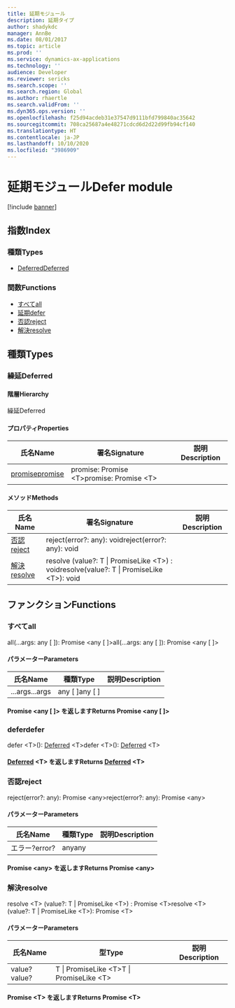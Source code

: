 ```yaml
---
title: 延期モジュール
description: 延期タイプ
author: shadykdc
manager: AnnBe
ms.date: 08/01/2017
ms.topic: article
ms.prod: ''
ms.service: dynamics-ax-applications
ms.technology: ''
audience: Developer
ms.reviewer: sericks
ms.search.scope: ''
ms.search.region: Global
ms.author: rhaertle
ms.search.validFrom: ''
ms.dyn365.ops.version: ''
ms.openlocfilehash: f25d94acdeb31e37547d9111bfd799840ac35642
ms.sourcegitcommit: 708ca25687a4e48271cdcd6d2d22d99fb94cf140
ms.translationtype: HT
ms.contentlocale: ja-JP
ms.lasthandoff: 10/10/2020
ms.locfileid: "3986909"
---
```

# <a name="defer-module"></a><span data-ttu-id="a3810-103">延期モジュール</span><span class="sxs-lookup"><span data-stu-id="a3810-103">Defer module</span></span>

[!include [banner](../../../../includes/banner.md)]

## <a name="index"></a><span data-ttu-id="a3810-104">指数</span><span class="sxs-lookup"><span data-stu-id="a3810-104">Index</span></span>

### <a name="types"></a><span data-ttu-id="a3810-105">種類</span><span class="sxs-lookup"><span data-stu-id="a3810-105">Types</span></span>

* [<span data-ttu-id="a3810-106">Deferred</span><span class="sxs-lookup"><span data-stu-id="a3810-106">Deferred</span></span>](../interfaces/defer-ideferred.md)

### <a name="functions"></a><span data-ttu-id="a3810-107">関数</span><span class="sxs-lookup"><span data-stu-id="a3810-107">Functions</span></span>

* [<span data-ttu-id="a3810-108">すべて</span><span class="sxs-lookup"><span data-stu-id="a3810-108">all</span></span>](defer.md#all)
* [<span data-ttu-id="a3810-109">延期</span><span class="sxs-lookup"><span data-stu-id="a3810-109">defer</span></span>](defer.md)
* [<span data-ttu-id="a3810-110">否認</span><span class="sxs-lookup"><span data-stu-id="a3810-110">reject</span></span>](defer.md#reject)
* [<span data-ttu-id="a3810-111">解決</span><span class="sxs-lookup"><span data-stu-id="a3810-111">resolve</span></span>](defer.md#resolve)

## <a name="types"></a><span data-ttu-id="a3810-112">種類</span><span class="sxs-lookup"><span data-stu-id="a3810-112">Types</span></span>


### <a name="deferred"></a><span data-ttu-id="a3810-113">繰延</span><span class="sxs-lookup"><span data-stu-id="a3810-113">Deferred</span></span>

#### <a name="hierarchy"></a><span data-ttu-id="a3810-114">階層</span><span class="sxs-lookup"><span data-stu-id="a3810-114">Hierarchy</span></span>

<span data-ttu-id="a3810-115">繰延</span><span class="sxs-lookup"><span data-stu-id="a3810-115">Deferred</span></span> <br>

#### <a name="properties"></a><span data-ttu-id="a3810-116">プロパティ</span><span class="sxs-lookup"><span data-stu-id="a3810-116">Properties</span></span>

| <span data-ttu-id="a3810-117">氏名</span><span class="sxs-lookup"><span data-stu-id="a3810-117">Name</span></span> | <span data-ttu-id="a3810-118">署名</span><span class="sxs-lookup"><span data-stu-id="a3810-118">Signature</span></span> | <span data-ttu-id="a3810-119">説明</span><span class="sxs-lookup"><span data-stu-id="a3810-119">Description</span></span> |
| ---- | --------- | ----------- |
| [<span data-ttu-id="a3810-120">promise</span><span class="sxs-lookup"><span data-stu-id="a3810-120">promise</span></span>](../interfaces/defer-ideferred.md#promise) |<span data-ttu-id="a3810-121">promise: Promise &lt;T&gt;</span><span class="sxs-lookup"><span data-stu-id="a3810-121">promise: Promise &lt;T&gt;</span></span> <br>|  |

#### <a name="methods"></a><span data-ttu-id="a3810-122">メソッド</span><span class="sxs-lookup"><span data-stu-id="a3810-122">Methods</span></span>

| <span data-ttu-id="a3810-123">氏名</span><span class="sxs-lookup"><span data-stu-id="a3810-123">Name</span></span> | <span data-ttu-id="a3810-124">署名</span><span class="sxs-lookup"><span data-stu-id="a3810-124">Signature</span></span> | <span data-ttu-id="a3810-125">説明</span><span class="sxs-lookup"><span data-stu-id="a3810-125">Description</span></span> |
| ---- | --------- | ----------- |
| [<span data-ttu-id="a3810-126">否認</span><span class="sxs-lookup"><span data-stu-id="a3810-126">reject</span></span>](../interfaces/defer-ideferred.md#reject) |<span data-ttu-id="a3810-127">reject(error?: any): void</span><span class="sxs-lookup"><span data-stu-id="a3810-127">reject(error?: any): void</span></span>|  |
| [<span data-ttu-id="a3810-128">解決</span><span class="sxs-lookup"><span data-stu-id="a3810-128">resolve</span></span>](../interfaces/defer-ideferred.md#resolve) |<span data-ttu-id="a3810-129">resolve (value?: T &#124; PromiseLike &lt;T&gt;) : void</span><span class="sxs-lookup"><span data-stu-id="a3810-129">resolve(value?: T &#124; PromiseLike &lt;T&gt;): void</span></span>|  |

## <a name="functions"></a><span data-ttu-id="a3810-130">ファンクション</span><span class="sxs-lookup"><span data-stu-id="a3810-130">Functions</span></span>


### <a name="all"></a><span data-ttu-id="a3810-131">すべて</span><span class="sxs-lookup"><span data-stu-id="a3810-131">all</span></span>
<span data-ttu-id="a3810-132">all(...args: any [ ]): Promise &lt;any [ ]&gt;</span><span class="sxs-lookup"><span data-stu-id="a3810-132">all(...args: any [ ]): Promise &lt;any [ ]&gt;</span></span>




#### <a name="parameters"></a><span data-ttu-id="a3810-133">パラメーター</span><span class="sxs-lookup"><span data-stu-id="a3810-133">Parameters</span></span>

| <span data-ttu-id="a3810-134">氏名</span><span class="sxs-lookup"><span data-stu-id="a3810-134">Name</span></span> | <span data-ttu-id="a3810-135">種類</span><span class="sxs-lookup"><span data-stu-id="a3810-135">Type</span></span> | <span data-ttu-id="a3810-136">説明</span><span class="sxs-lookup"><span data-stu-id="a3810-136">Description</span></span> |
| ---- | ---- | ----------- |
| <span data-ttu-id="a3810-137">...args</span><span class="sxs-lookup"><span data-stu-id="a3810-137">...args</span></span>|<span data-ttu-id="a3810-138">any [ ]</span><span class="sxs-lookup"><span data-stu-id="a3810-138">any [ ]</span></span>||

#### <a name="returns-promise-ltany--gt"></a><span data-ttu-id="a3810-139">Promise &lt;any [ ]&gt; を返します</span><span class="sxs-lookup"><span data-stu-id="a3810-139">Returns Promise &lt;any [ ]&gt;</span></span>


### <a name="defer"></a><span data-ttu-id="a3810-140">defer</span><span class="sxs-lookup"><span data-stu-id="a3810-140">defer</span></span>
<span data-ttu-id="a3810-141">defer &lt;T&gt;(): [Deferred](../interfaces/defer-ideferred.md) &lt;T&gt;</span><span class="sxs-lookup"><span data-stu-id="a3810-141">defer &lt;T&gt;(): [Deferred](../interfaces/defer-ideferred.md) &lt;T&gt;</span></span>



#### <a name="returns-deferred-lttgt"></a><span data-ttu-id="a3810-142">[Deferred](../interfaces/defer-ideferred.md) &lt;T&gt; を返します</span><span class="sxs-lookup"><span data-stu-id="a3810-142">Returns [Deferred](../interfaces/defer-ideferred.md) &lt;T&gt;</span></span>


### <a name="reject"></a><span data-ttu-id="a3810-143">否認</span><span class="sxs-lookup"><span data-stu-id="a3810-143">reject</span></span>
<span data-ttu-id="a3810-144">reject(error?: any): Promise &lt;any&gt;</span><span class="sxs-lookup"><span data-stu-id="a3810-144">reject(error?: any): Promise &lt;any&gt;</span></span>




#### <a name="parameters"></a><span data-ttu-id="a3810-145">パラメーター</span><span class="sxs-lookup"><span data-stu-id="a3810-145">Parameters</span></span>

| <span data-ttu-id="a3810-146">氏名</span><span class="sxs-lookup"><span data-stu-id="a3810-146">Name</span></span> | <span data-ttu-id="a3810-147">種類</span><span class="sxs-lookup"><span data-stu-id="a3810-147">Type</span></span> | <span data-ttu-id="a3810-148">説明</span><span class="sxs-lookup"><span data-stu-id="a3810-148">Description</span></span> |
| ---- | ---- | ----------- |
| <span data-ttu-id="a3810-149">エラー?</span><span class="sxs-lookup"><span data-stu-id="a3810-149">error?</span></span>|<span data-ttu-id="a3810-150">any</span><span class="sxs-lookup"><span data-stu-id="a3810-150">any</span></span>||

#### <a name="returns-promise-ltanygt"></a><span data-ttu-id="a3810-151">Promise &lt;any&gt; を返します</span><span class="sxs-lookup"><span data-stu-id="a3810-151">Returns Promise &lt;any&gt;</span></span>


### <a name="resolve"></a><span data-ttu-id="a3810-152">解決</span><span class="sxs-lookup"><span data-stu-id="a3810-152">resolve</span></span>
<span data-ttu-id="a3810-153">resolve &lt;T&gt; (value?: T &#124; PromiseLike &lt;T&gt;) : Promise &lt;T&gt;</span><span class="sxs-lookup"><span data-stu-id="a3810-153">resolve &lt;T&gt;(value?: T &#124; PromiseLike &lt;T&gt;): Promise &lt;T&gt;</span></span>




#### <a name="parameters"></a><span data-ttu-id="a3810-154">パラメーター</span><span class="sxs-lookup"><span data-stu-id="a3810-154">Parameters</span></span>

| <span data-ttu-id="a3810-155">氏名</span><span class="sxs-lookup"><span data-stu-id="a3810-155">Name</span></span> | <span data-ttu-id="a3810-156">型</span><span class="sxs-lookup"><span data-stu-id="a3810-156">Type</span></span> | <span data-ttu-id="a3810-157">説明</span><span class="sxs-lookup"><span data-stu-id="a3810-157">Description</span></span> |
| ---- | ---- | ----------- |
| <span data-ttu-id="a3810-158">value?</span><span class="sxs-lookup"><span data-stu-id="a3810-158">value?</span></span>|<span data-ttu-id="a3810-159">T &#124; PromiseLike &lt;T&gt;</span><span class="sxs-lookup"><span data-stu-id="a3810-159">T &#124; PromiseLike &lt;T&gt;</span></span>||

#### <a name="returns-promise-lttgt"></a><span data-ttu-id="a3810-160">Promise &lt;T&gt; を返します</span><span class="sxs-lookup"><span data-stu-id="a3810-160">Returns Promise &lt;T&gt;</span></span>

